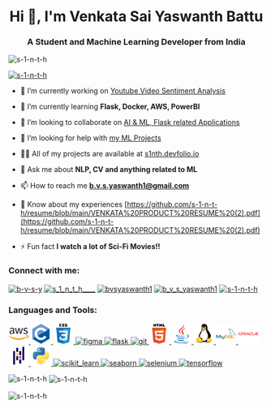 <h1 align="center">Hi 👋, I'm Venkata Sai Yaswanth Battu</h1>
<h3 align="center">A Student and Machine Learning Developer from India</h3>

<p align="left"> <img src="https://komarev.com/ghpvc/?username=s-1-n-t-h&label=Profile%20views&color=0e75b6&style=flat" alt="s-1-n-t-h" /> </p>

<p align="left"> <a href="https://github.com/ryo-ma/github-profile-trophy"><img src="https://github-profile-trophy.vercel.app/?username=s-1-n-t-h" alt="s-1-n-t-h" /></a> </p>

- 🔭 I’m currently working on [Youtube Video Sentiment Analysis](https://github.com/s-1-n-t-h/youtube-sentiment-app)

- 🌱 I’m currently learning **Flask, Docker, AWS, PowerBI**

- 👯 I’m looking to collaborate on [AI & ML, Flask related Applications](https://github.com/s-1-n-t-h/youtube-sentiment-app)

- 🤝 I’m looking for help with [my ML Projects](https://github.com/s-1-n-t-h/youtube-sentiment-app)

- 👨‍💻 All of my projects are available at [s1nth.devfolio.io](s1nth.devfolio.io)

- 💬 Ask me about **NLP, CV and anything related to ML**

- 📫 How to reach me **b.v.s.yaswanth1@gmail.com**

- 📄 Know about my experiences [https://github.com/s-1-n-t-h/resume/blob/main/VENKATA%20PRODUCT%20RESUME%20(2).pdf](https://github.com/s-1-n-t-h/resume/blob/main/VENKATA%20PRODUCT%20RESUME%20(2).pdf)

- ⚡ Fun fact **I watch a lot of Sci-Fi Movies!!**

<h3 align="left">Connect with me:</h3>
<p align="left">
<a href="https://linkedin.com/in/b-v-s-y" target="blank"><img align="center" src="https://raw.githubusercontent.com/rahuldkjain/github-profile-readme-generator/master/src/images/icons/Social/linked-in-alt.svg" alt="b-v-s-y" height="30" width="40" /></a>
<a href="https://instagram.com/s_1_n_t_h____" target="blank"><img align="center" src="https://raw.githubusercontent.com/rahuldkjain/github-profile-readme-generator/master/src/images/icons/Social/instagram.svg" alt="s_1_n_t_h____" height="30" width="40" /></a>
<a href="https://www.codechef.com/users/bvsyaswanth1" target="blank"><img align="center" src="https://cdn.jsdelivr.net/npm/simple-icons@3.1.0/icons/codechef.svg" alt="bvsyaswanth1" height="30" width="40" /></a>
<a href="https://www.hackerrank.com/b_v_s_yaswanth1" target="blank"><img align="center" src="https://raw.githubusercontent.com/rahuldkjain/github-profile-readme-generator/master/src/images/icons/Social/hackerrank.svg" alt="b_v_s_yaswanth1" height="30" width="40" /></a>
<a href="https://www.leetcode.com/s-1-n-t-h" target="blank"><img align="center" src="https://raw.githubusercontent.com/rahuldkjain/github-profile-readme-generator/master/src/images/icons/Social/leet-code.svg" alt="s-1-n-t-h" height="30" width="40" /></a>
</p>

<h3 align="left">Languages and Tools:</h3>
<p align="left"> <a href="https://aws.amazon.com" target="_blank" rel="noreferrer"> <img src="https://raw.githubusercontent.com/devicons/devicon/master/icons/amazonwebservices/amazonwebservices-original-wordmark.svg" alt="aws" width="40" height="40"/> </a> <a href="https://www.cprogramming.com/" target="_blank" rel="noreferrer"> <img src="https://raw.githubusercontent.com/devicons/devicon/master/icons/c/c-original.svg" alt="c" width="40" height="40"/> </a> <a href="https://www.w3schools.com/css/" target="_blank" rel="noreferrer"> <img src="https://raw.githubusercontent.com/devicons/devicon/master/icons/css3/css3-original-wordmark.svg" alt="css3" width="40" height="40"/> </a> <a href="https://www.figma.com/" target="_blank" rel="noreferrer"> <img src="https://www.vectorlogo.zone/logos/figma/figma-icon.svg" alt="figma" width="40" height="40"/> </a> <a href="https://flask.palletsprojects.com/" target="_blank" rel="noreferrer"> <img src="https://www.vectorlogo.zone/logos/pocoo_flask/pocoo_flask-icon.svg" alt="flask" width="40" height="40"/> </a> <a href="https://git-scm.com/" target="_blank" rel="noreferrer"> <img src="https://www.vectorlogo.zone/logos/git-scm/git-scm-icon.svg" alt="git" width="40" height="40"/> </a> <a href="https://www.w3.org/html/" target="_blank" rel="noreferrer"> <img src="https://raw.githubusercontent.com/devicons/devicon/master/icons/html5/html5-original-wordmark.svg" alt="html5" width="40" height="40"/> </a> <a href="https://www.java.com" target="_blank" rel="noreferrer"> <img src="https://raw.githubusercontent.com/devicons/devicon/master/icons/java/java-original.svg" alt="java" width="40" height="40"/> </a> <a href="https://www.linux.org/" target="_blank" rel="noreferrer"> <img src="https://raw.githubusercontent.com/devicons/devicon/master/icons/linux/linux-original.svg" alt="linux" width="40" height="40"/> </a> <a href="https://www.mysql.com/" target="_blank" rel="noreferrer"> <img src="https://raw.githubusercontent.com/devicons/devicon/master/icons/mysql/mysql-original-wordmark.svg" alt="mysql" width="40" height="40"/> </a> <a href="https://www.oracle.com/" target="_blank" rel="noreferrer"> <img src="https://raw.githubusercontent.com/devicons/devicon/master/icons/oracle/oracle-original.svg" alt="oracle" width="40" height="40"/> </a> <a href="https://pandas.pydata.org/" target="_blank" rel="noreferrer"> <img src="https://raw.githubusercontent.com/devicons/devicon/2ae2a900d2f041da66e950e4d48052658d850630/icons/pandas/pandas-original.svg" alt="pandas" width="40" height="40"/> </a> <a href="https://www.python.org" target="_blank" rel="noreferrer"> <img src="https://raw.githubusercontent.com/devicons/devicon/master/icons/python/python-original.svg" alt="python" width="40" height="40"/> </a> <a href="https://scikit-learn.org/" target="_blank" rel="noreferrer"> <img src="https://upload.wikimedia.org/wikipedia/commons/0/05/Scikit_learn_logo_small.svg" alt="scikit_learn" width="40" height="40"/> </a> <a href="https://seaborn.pydata.org/" target="_blank" rel="noreferrer"> <img src="https://seaborn.pydata.org/_images/logo-mark-lightbg.svg" alt="seaborn" width="40" height="40"/> </a> <a href="https://www.selenium.dev" target="_blank" rel="noreferrer"> <img src="https://raw.githubusercontent.com/detain/svg-logos/780f25886640cef088af994181646db2f6b1a3f8/svg/selenium-logo.svg" alt="selenium" width="40" height="40"/> </a> <a href="https://www.tensorflow.org" target="_blank" rel="noreferrer"> <img src="https://www.vectorlogo.zone/logos/tensorflow/tensorflow-icon.svg" alt="tensorflow" width="40" height="40"/> </a> </p>

<p><img align="left" src="https://github-readme-stats.vercel.app/api/top-langs?username=s-1-n-t-h&show_icons=true&locale=en&layout=compact" alt="s-1-n-t-h" /></p>

<p>&nbsp;<img align="center" src="https://github-readme-stats.vercel.app/api?username=s-1-n-t-h&show_icons=true&locale=en" alt="s-1-n-t-h" /></p>

<p><img align="center" src="https://github-readme-streak-stats.herokuapp.com/?user=s-1-n-t-h&" alt="s-1-n-t-h" /></p>

